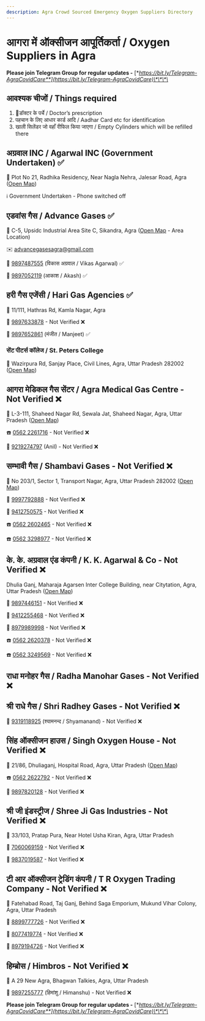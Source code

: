 ```yaml
---
description: Agra Crowd Sourced Emergency Oxygen Suppliers Directory
---
```


# आगरा में ऑक्सीजन आपूर्तिकर्ता / Oxygen Suppliers in Agra

**Please join Telegram Group for regular updates -** [**https://bit.ly/Telegram-AgraCovidCare**](https://bit.ly/Telegram-AgraCovidCare)\*\*\*\*

## आवश्यक चीजों / Things required

1. 📃डॉक्टर के पर्चे / Doctor’s prescription 
2. पहचान के लिए आधार कार्ड आदि / Aadhar Card etc for identification 
3. खाली सिलेंडर जो वहाँ रीफिल किया जाएगा / Empty Cylinders which will be refilled there

## अग्रवाल INC / Agarwal INC \(Government Undertaken\) ✅

📍 Plot No 21, Radhika Residency, Near Nagla Nehra, Jalesar Road, Agra \([Open Map](https://www.google.com/maps/place/Agra+-+Jalesar+Rd,+Nagla,+Agra,+Uttar+Pradesh/@27.2410783,78.0504848,17z/data=!3m1!4b1!4m5!3m4!1s0x397461f354319963:0x5ffc64dadf300bf7!8m2!3d27.2497365!4d78.054573)\)

ℹ Government Undertaken - Phone switched off

## एडवांस गैस / Advance Gases ✅

📍 C-5, Upsidc Industrial Area Site C, Sikandra, Agra \([Open Map](https://www.google.com/maps/place/Mohammadpur,+Uttar+Pradesh/@27.2037924,77.9092031,12.96z/data=!4m5!3m4!1s0x397387ff26f1a195:0x2830e5038de989e2!8m2!3d27.2145617!4d77.9249919) - Area Location\)

✉️ advancegasesagra@gmail.com

📱 [9897487555](tel:9897487555) \(विकास अग्रवाल / Vikas Agarwal\) ✅

📱 [9897052119](tel:9897052119) \(आकाश / Akash\) ✅

## हरी गैस एजेंसी / Hari Gas Agencies ✅

📍 11/111, Hathras Rd, Kamla Nagar, Agra

📱 [9897633878](tel:9897633878) - Not Verified ❌

📱 [9897652861](tel:9897652861) \(मंजीत / Manjeet\) ✅

### सेंट पीटर्स कॉलेज / St. Peters College

📍 Wazirpura Rd, Sanjay Place, Civil Lines, Agra, Uttar Pradesh 282002 \([Open Map](https://goo.gl/maps/w2VnfJwYqpxa1Ry28)\)

## आगरा मेडिकल गैस सेंटर / Agra Medical Gas Centre - Not Verified ❌

📍 L-3-111, Shaheed Nagar Rd, Sewala Jat, Shaheed Nagar, Agra, Uttar Pradesh \([Open Map](https://www.google.co.in/maps/place/Agra+Medical+Gas+Centre/@27.1768054,77.9380337,12z/data=!3m1!4b1!4m10!1m3!11m2!2sA8P6Soqa8xzAFNfgIsA_dLwpDIRVJA!3e3!3m5!1s0x397477261ece80ad:0x5470797bad23f47b!8m2!3d27.1766701!4d78.0080745!15sCgEqkgEabWVkaWNhbF9lcXVpcG1lbnRfc3VwcGxpZXI)\)

☎️ [0562 2261716](tel:05622261716) - Not Verified ❌

📱 [9219274797](tel:9219274797) \(Anil\) - Not Verified ❌

## सम्भावी गैस / Shambavi Gases - Not Verified ❌

📍 No 203/1, Sector 1, Transport Nagar, Agra, Uttar Pradesh 282002 \([Open Map](https://www.google.co.in/maps/place/Shambhavi+Trading+Co./@27.2084518,77.9805433,17z/data=!3m1!4b1!4m10!1m3!11m2!2sA8P6Soqa8xzAFNfgIsA_dLwpDIRVJA!3e3!3m5!1s0x3974777af8e213e9:0xc516eef6162f6557!8m2!3d27.208447!4d77.982732!15sCgEqkgELZ2FzX2NvbXBhbnk)\)

📱 [9997792888](tel:9997792888) - Not Verified ❌

📱 [9412750575](tel:9412750575) - Not Verified ❌

☎️ [0562 2602465](tel:05622602465) - Not Verified ❌

☎️ [0562 3298977](tel:05623298977) - Not Verified ❌

## के. के. अग्रवाल एंड कंपनी / K. K. Agarwal & Co - Not Verified ❌

Dhulia Ganj, Maharaja Agarsen Inter College Building, near Citytation, Agra, Uttar Pradesh \([Open Map](https://www.google.co.in/maps/place/K.+K.+Aagarwal+%26+Co/@27.1923318,78.0144483,17z/data=!3m1!4b1!4m10!1m3!11m2!2sA8P6Soqa8xzAFNfgIsA_dLwpDIRVJA!3e3!3m5!1s0x397477347cf0addb:0x65fa40f1c24d05fa!8m2!3d27.192327!4d78.016637!15sCgEqkgEUd2VsZGluZ19nYXNfc3VwcGxpZXI)\)

📱 [9897446151](tel:9897446151) - Not Verified ❌

📱 [9412255468](tel:9412255468) - Not Verified ❌

📱 [8979989998](tel:8979989998) - Not Verified ❌

☎️ [0562 2620378](tel:05622620378) - Not Verified ❌

☎️ [0562 3249569](tel:05623249569) - Not Verified ❌

## राधा मनोहर गैस / Radha Manohar Gases - Not Verified ❌

## श्री राधे गैस / Shri Radhey Gases - Not Verified ❌

📱 [9319118925](tel:9319118925) \(श्यामनन्द / Shyamanand\) - Not Verified ❌

## सिंह ऑक्सीजन हाउस / Singh Oxygen House - Not Verified ❌

📍 21/86, Dhuliaganj, Hospital Road, Agra, Uttar Pradesh \([Open Map](https://www.google.co.in/maps/place/Singh+Oxygen+House/@27.1921805,78.0145423,17z/data=!3m1!4b1!4m9!1m3!11m2!2sA8P6Soqa8xzAFNfgIsA_dLwpDIRVJA!3e3!3m4!1s0x39747731af2e98f3:0x299c20938b74a3af!8m2!3d27.1921563!4d78.0167179)\)

☎️ [0562 2622792](tel:05622622792) - Not Verified ❌

📱 [9897820128](tel:9897820128) - Not Verified ❌

## श्री जी इंडस्ट्रीज / Shree Ji Gas Industries - Not Verified ❌

📍 33/103, Pratap Pura, Near Hotel Usha Kiran, Agra, Uttar Pradesh

📱 [7060069159](tel:7060069159) - Not Verified ❌

📱 [9837019587](tel:9837019587) - Not Verified ❌

## टी आर ऑक्सीजन ट्रेडिंग कंपनी / T R Oxygen Trading Company - Not Verified ❌

📍 Fatehabad Road, Taj Ganj, Behind Saga Emporium, Mukund Vihar Colony, Agra, Uttar Pradesh

📱 [8899777726](tel:8899777726) - Not Verified ❌

📱 [8077419774](tel:8077419774) - Not Verified ❌

📱 [8979194726](tel:8979194726) - Not Verified ❌

## हिम्ब्रोस / Himbros - Not Verified ❌

📍 A 29 New Agra, Bhagwan Talkies, Agra, Uttar Pradesh

📱 [9897255777](tel:9897255777) \(हिमांशु / Himanshu\) - Not Verified ❌



**Please join Telegram Group for regular updates -** [**https://bit.ly/Telegram-AgraCovidCare**](https://bit.ly/Telegram-AgraCovidCare)\*\*\*\*

